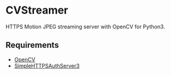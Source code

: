 # CVStreamer

HTTPS Motion JPEG streaming server with OpenCV for Python3.

## Requirements
* [OpenCV](https://github.com/opencv/opencv)
* [SimpleHTTPSAuthServer3](https://github.com/oza6ut0ne/SimpleHTTPSAuthServer3)
